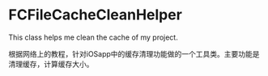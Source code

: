 # FCFileCacheCleanHelper
This class helps me clean the cache of my project.

根据网络上的教程，针对iOSapp中的缓存清理功能做的一个工具类。主要功能是清理缓存，计算缓存大小。
